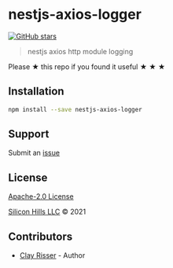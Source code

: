 # nestjs-axios-logger

[![GitHub stars](https://img.shields.io/github/stars/silicon-hills/nestjs-axios-logger.svg?style=social&label=Stars)](https://github.com/silicon-hills/nestjs-axios-logger)

> nestjs axios http module logging

Please ★ this repo if you found it useful ★ ★ ★

## Installation

```sh
npm install --save nestjs-axios-logger
```

## Support

Submit an [issue](https://github.com/silicon-hills/nestjs-axios-logger/issues/new)

## License

[Apache-2.0 License](LICENSE)

[Silicon Hills LLC](https://siliconhills.dev) © 2021

## Contributors

- [Clay Risser](https://clayrisser.com) - Author
